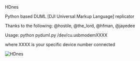 HDnes 

Python based DUML [DJI Universal Markup Language] replicator

Thanks to the following:
@hostile, @the_lord, @hfman, @jayedee

Usage:  python pyduml.py /dev/cu.usbmodemXXXX

where XXXX is your specific device number connected

![HDnes](http://piq.codeus.net/static/media/userpics/piq_291737_400x400.png)